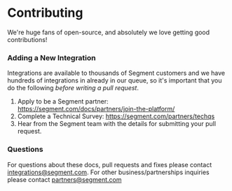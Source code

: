 
# Contributing

We're huge fans of open-source, and absolutely we love getting good contributions!

### Adding a New Integration

Integrations are available to thousands of Segment customers and we have hundreds of integrations in already in our queue, so it's important that you do the following _before writing a pull request_.

  1. Apply to be a Segment partner: https://segment.com/docs/partners/join-the-platform/
  2. Complete a Technical Survey: https://segment.com/partners/techqs
  3. Hear from the Segment team with the details for submitting your pull request.

### Questions

For questions about these docs, pull requests and fixes please contact integrations@segment.com. For other business/partnerships inquiries please contact partners@segment.com
